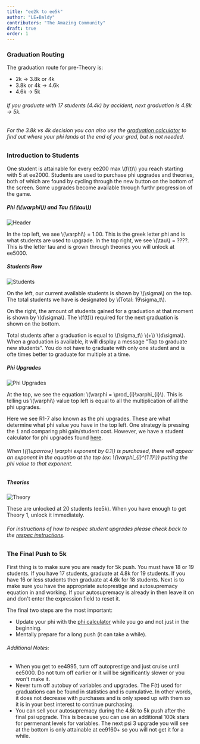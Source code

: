 ```yaml
---
title: "ee2k to ee5k"
author: "LE★Baldy"
contributors: "The Amazing Community"
draft: true
order: 1
---
```


### Graduation Routing

The graduation route for pre-Theory is:

 - 2k → 3.8k or 4k
 - 3.8k or 4k → 4.6k
 - 4.6k → 5k
 ###### If you graduate with 17 students (4.4k) by accident, next graduation is 4.8k → 5k.
 ###### For the 3.8k vs 4k decision you can also use the [graduation calculator](https://www.replit.com/@LEBaldy2002/gradcalc) to find out where your phi lands at the end of your grad, but is not needed.
 
 ### Introduction to Students
One student is attainable for every ee200 max \\(f(t)\\) you reach starting with 5 at ee2000. Students are used to purchase phi upgrades and theories, both of which are found by cycling through the new button on the bottom of the screen. Some upgrades become available through furthr progression of the game.

##### Phi (\\(\varphi\\)) and Tau (\\(\tau\\))
![Header](/images/header.jpg)

In the top left, we see \\(\varphi\\) = 1.00. This is the greek letter phi and is what students are used to upgrade. In the top right, we see \\(\tau\\) = ????. This is the letter tau and is grown through theories you will unlock at ee5000.

##### Students Row
![Students](/images/students.jpg)

On the left, our current available students is shown by \\(\sigma\\) on the top. The total students we have is designated by \\(Total: 19\sigma_t\\).

On the right, the amount of students gained for a graduation at that moment is shown by \\(d\sigma\\). The \\(f(t)\\) required for the next graduation is shown on the bottom.

Total students after a graduation is equal to  \\(\sigma_t\\) \\(+\\) \\(d\sigma\\). When a graduation is available, it will display a message "Tap to graduate new students". You do not have to graduate with only one student and is ofte times better to graduate for multiple at a time.

##### Phi Upgrades
![Phi Upgrades](/images/phiupgrades.jpg)

At the top, we see the equation: \\(\varphi = \prod_{i}\varphi_{i}\\). This is telling us \\(\varphi\\) value top left is equal to all the multiplication of all the phi upgrades.

Here we see R1-7 also known as the phi upgrades. These are what determine what phi value you have in the top left.
One strategy is pressing the <kbd>i</kbd> and comparing phi gain/student cost. However, we have a student calculator for phi upgrades found [here](https://conicgames.github.io/exponentialidle/students.html).

###### When \\({\uparrow} \varphi exponent by 0.1\\) is purchased, there will appear an exponent in the equation at the top (ex: \\(\varphi_{i}^{1.1}\\)) putting the phi value to that exponent.

##### Theories
![Theory](/images/theory.jpg)

These are unlocked at 20 students (ee5k). When you have enough to get Theory 1, unlock it immediately.

###### For instructions of how to respec student upgrades please check back to the [respec instructions](https://exponential-idle-guides.netlify.app/guides/intro/#respecing-students).

### The Final Push to 5k
First thing is to make sure you are ready for 5k push. You must have 18 or 19 students. If you have 17 students, graduate at 4.8k for 19 students. If you have 16 or less students then graduate at 4.6k for 18 students. Next is to make sure you have the appropriate autoprestige and autosupremacy equation in and working. If your autosupremacy is already in then leave it on and don't enter the expression field to reset it. 

The final two steps are the most important:
 - Update your phi with the [phi calculator](https://conicgames.github.io/exponentialidle/students.html) while you go and not just in the beginning.
 - Mentally prepare for a long push (it can take a while).

###### Additional Notes:
 - When you get to ee4995, turn off autoprestige and just cruise until ee5000. Do not turn off earlier or it will be significantly slower or you won't make it.
 - Never turn off autobuy of variables and upgrades. The F(t) used for graduations can be found in statistics and is cumulative.
 In other words, it does not decrease with purchases and is only speed up with them so it is in your best interest to continue purchasing.
 - You can sell your autosupremacy during the 4.6k to 5k push after the final psi upgrade. This is because you can use an additional 100k stars for permenant levels for variables. The next psi 3 upgrade you will see at the bottom is only attainable at ee9160+ so you will not get it for a while.
